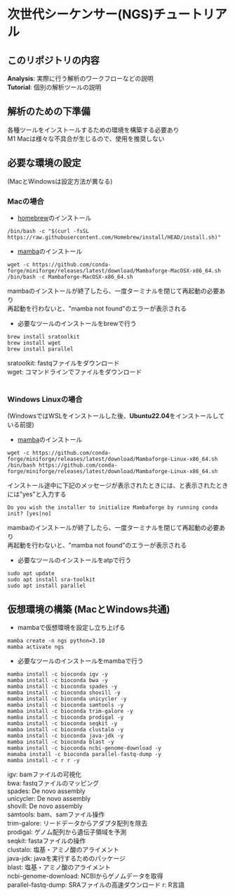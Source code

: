 # 次世代シーケンサー(NGS)チュートリアル 

## このリポジトリの内容
**Analysis**: 実際に行う解析のワークフローなどの説明  
**Tutorial**: 個別の解析ツールの説明  

## 解析のための下準備
各種ツールをインストールするための環境を構築する必要あり  
M1 Macは様々な不具合が生じるので、使用を推奨しない

## 必要な環境の設定
(MacとWindowsは設定方法が異なる)  

### Macの場合
- [homebrew](https://brew.sh/index_ja)のインストール
```
/bin/bash -c "$(curl -fsSL https://raw.githubusercontent.com/Homebrew/install/HEAD/install.sh)"	
```
- [mamba](https://github.com/conda-forge/miniforge)のインストール
```
wget -c https://github.com/conda-forge/miniforge/releases/latest/download/Mambaforge-MacOSX-x86_64.sh
/bin/bash -c Mambaforge-MacOSX-x86_64.sh
```
mambaのインストールが終了したら、一度ターミナルを閉じて再起動の必要あり  
再起動を行わないと、"mamba not found"のエラーが表示される

- 必要なツールのインストールをbrewで行う
```
brew install sratoolkit  
brew install wget  
brew install parallel
```
sratoolkit: fastqファイルをダウンロード  
wget: コマンドラインでファイルをダウンロード  
<br>  

### Windows Linuxの場合
(WindowsではWSLをインストールした後、**Ubuntu22.04**をインストールしている前提)
- [mamba](https://github.com/conda-forge/miniforge)のインストール
```
wget -c https://github.com/conda-forge/miniforge/releases/latest/download/Mambaforge-Linux-x86_64.sh
/bin/bash https://github.com/conda-forge/miniforge/releases/latest/download/Mambaforge-Linux-x86_64.sh  
```
インストール途中に下記のメッセージが表示されたときには、と表示されたときには"yes"と入力する  
```
Do you wish the installer to initialize Mambaforge by running conda init? [yes|no]
```

mambaのインストールが終了したら、一度ターミナルを閉じて再起動の必要あり   
再起動を行わないと、"mamba not found"のエラーが表示される
  
- 必要なツールのインストールをatpで行う
```
sudo apt update
sudo apt install sra-toolkit
sudo apt install parallel
```

## 仮想環境の構築 (MacとWindows共通)
- mambaで仮想環境を設定し立ち上げる
```
mamba create -n ngs python=3.10
mamba activate ngs
```

- 必要なツールのインストールをmambaで行う
```
mamba install -c bioconda igv -y
mamba install -c bioconda bwa -y
mamba install -c bioconda spades -y  
mamba install -c bioconda shovill -y  
mamba install -c bioconda unicycler -y
mamba install -c bioconda samtools -y
mamba install -c bioconda trim-galore -y
mamba install -c bioconda prodigal -y
mamba install -c bioconda seqkit -y
mamba install -c bioconda clustalo -y
mamba install -c bioconda java-jdk -y
mamba install -c bioconda blast -y
mamba install -c bioconda ncbi-genome-download -y
mamaba install -c bioconda parallel-fastq-dump -y
mamba install -c r r -y
```
igv: bamファイルの可視化  
bwa: fastqファイルのマッピング  
spades: De novo assembly  
unicycler: De novo assembly  
shovill: De novo assembly  
samtools: bam、samファイル操作  
trim-galore: リードデータからアダプタ配列を除去  
prodigal: ゲノム配列から遺伝子領域を予測   
seqkit: fastaファイルの操作  
clustalo: 塩基・アミノ酸のアライメント  
java-jdk: javaを実行するためのパッケージ  
blast: 塩基・アミノ酸のアライメント  
ncbi-genome-download: NCBIからゲノムデータを取得  
parallel-fastq-dump: SRAファイルの高速ダウンロード
r: R言語 
